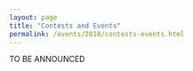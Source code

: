 ```yaml
---
layout: page
title: "Contests and Events"
permalink: /events/2018/contests-events.html
---
```


TO BE ANNOUNCED
